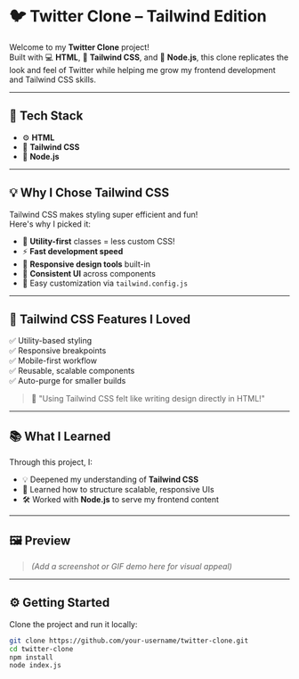 
# 🐦 Twitter Clone – Tailwind Edition

Welcome to my **Twitter Clone** project!  
Built with 💻 **HTML**, 🎨 **Tailwind CSS**, and 🚀 **Node.js**, this clone replicates the look and feel of Twitter while helping me grow my frontend development and Tailwind CSS skills.

---

## 🔧 Tech Stack

- ⚙️ **HTML**
- 💨 **Tailwind CSS**
- 🧠 **Node.js**

---

## 💡 Why I Chose Tailwind CSS

Tailwind CSS makes styling super efficient and fun!  
Here's why I picked it:

- 🧩 **Utility-first** classes = less custom CSS!
- ⚡ **Fast development speed**
- 📱 **Responsive design tools** built-in
- 🎯 **Consistent UI** across components
- 🎨 Easy customization via `tailwind.config.js`

---

## 🌟 Tailwind CSS Features I Loved

✅ Utility-based styling  
✅ Responsive breakpoints  
✅ Mobile-first workflow  
✅ Reusable, scalable components  
✅ Auto-purge for smaller builds  

> 💬 "Using Tailwind CSS felt like writing design directly in HTML!"

---

## 📚 What I Learned

Through this project, I:

- 💡 Deepened my understanding of **Tailwind CSS**
- 🧱 Learned how to structure scalable, responsive UIs
- 🛠️ Worked with **Node.js** to serve my frontend content

---

## 🖼️ Preview

> *(Add a screenshot or GIF demo here for visual appeal)*

---

## ⚙️ Getting Started

Clone the project and run it locally:

```bash
git clone https://github.com/your-username/twitter-clone.git
cd twitter-clone
npm install
node index.js

